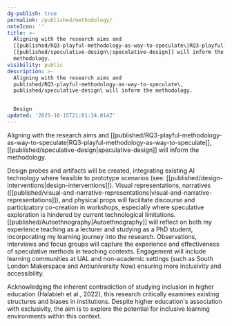 ```yaml
---
dg-publish: true
permalink: /published/methodology/
noteIcon: ''
title: >-
  Aligning with the research aims and
  [[published/RQ3-playful-methodology-as-way-to-speculate\|RQ3-playful-methodology-as-way-to-speculate]],
  [[published/speculative-design\|speculative-design]] will inform the
  methodology.
visibility: public
description: >-
  Aligning with the research aims and
  published/RQ3-playful-methodology-as-way-to-speculate\,
  published/speculative-design\ will inform the methodology. 


  Design 
updated: '2025-10-15T21:01:34.014Z'
---
```


Aligning with the research aims and [[published/RQ3-playful-methodology-as-way-to-speculate\|RQ3-playful-methodology-as-way-to-speculate]], [[published/speculative-design\|speculative-design]] will inform the methodology. 

Design probes and artifacts will be created, integrating existing AI technology where feasible to prototype scenarios (see: [[published/design-interventions\|design-interventions]]). Visual representations, narratives ([[published/visual-and-narrative-representations\|visual-and-narrative-representations]]), and physical props will facilitate discourse and participatory co-creation in workshops, especially where speculative exploration is hindered by current technological limitations. [[published/Autoethnography\|Autoethnography]] will reflect on both my experience teaching as a lecturer and studying as a PhD student, incorporating my learning journey into the research. Observations, interviews and focus groups will capture the experience and effectiveness of speculative methods in teaching contexts. Engagement will include learning communities at UAL and non-academic settings (such as South London Makerspace and Antiuniversity Now) ensuring more inclusivity and accessibility. 

Acknowledging the inherent contradiction of studying inclusion in higher education (Halabieh et al., 2022), this research critically examines existing structures and biases in institutions. Despite higher education's association with exclusivity, the aim is to explore the potential for inclusive learning environments within this context.
